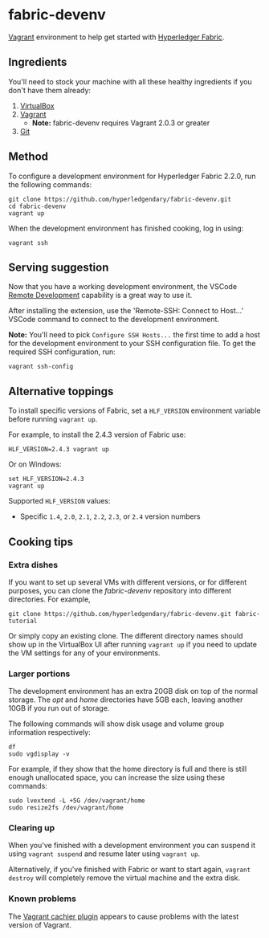 # fabric-devenv

[Vagrant](https://www.vagrantup.com) environment to help get started with [Hyperledger Fabric](https://hyperledger-fabric.readthedocs.io/en/latest/).


## Ingredients

You'll need to stock your machine with all these healthy ingredients if you don't have them already:

1. [VirtualBox](https://www.virtualbox.org/)
2. [Vagrant](https://www.vagrantup.com/docs/installation/)
    - **Note:** fabric-devenv requires Vagrant 2.0.3 or greater
3. [Git](https://git-scm.com/book/en/v2/Getting-Started-Installing-Git)

## Method

To configure a development environment for Hyperledger Fabric 2.2.0, run the following commands:

```
git clone https://github.com/hyperledgendary/fabric-devenv.git
cd fabric-devenv
vagrant up
```

When the development environment has finished cooking, log in using:

```
vagrant ssh
```

## Serving suggestion

Now that you have a working development environment, the VSCode [Remote Development](https://marketplace.visualstudio.com/items?itemName=ms-vscode-remote.vscode-remote-extensionpack) capability is a great way to use it.

After installing the extension, use the 'Remote-SSH: Connect to Host...' VSCode command to connect to the development environment.

**Note:** You'll need to pick `Configure SSH Hosts...` the first time to add a host for the development environment to your SSH configuration file. To get the required SSH configuration, run:

```
vagrant ssh-config
```

## Alternative toppings

To install specific versions of Fabric, set a `HLF_VERSION` environment variable before running `vagrant up`. 

For example, to install the 2.4.3 version of Fabric use:

```
HLF_VERSION=2.4.3 vagrant up
```

Or on Windows:

```
set HLF_VERSION=2.4.3
vagrant up
```

Supported `HLF_VERSION` values:

- Specific `1.4`, `2.0`, `2.1`, `2.2`, `2.3`, or `2.4` version numbers

## Cooking tips

### Extra dishes

If you want to set up several VMs with different versions, or for different purposes, you can clone the _fabric-devenv_ repository into different directories. For example,

```
git clone https://github.com/hyperledgendary/fabric-devenv.git fabric-tutorial
```

Or simply copy an existing clone. The different directory names should show up in the VirtualBox UI after running `vagrant up` if you need to update the VM settings for any of your environments.

### Larger portions

The development environment has an extra 20GB disk on top of the normal storage.
The _opt_ and _home_ directories have 5GB each, leaving another 10GB if you run out of storage.

The following commands will show disk usage and volume group information respectively:

```
df
sudo vgdisplay -v
```

For example, if they show that the home directory is full and there is still enough unallocated space, you can increase the size using these commands:

```
sudo lvextend -L +5G /dev/vagrant/home
sudo resize2fs /dev/vagrant/home
```

### Clearing up

When you've finished with a development environment you can suspend it using `vagrant suspend` and resume later using `vagrant up`.

Alternatively, if you've finished with Fabric or want to start again, `vagrant destroy` will completely remove the virtual machine and the extra disk.

### Known problems

The [Vagrant cachier plugin](http://fgrehm.viewdocs.io/vagrant-cachier/) appears to cause problems with the latest version of Vagrant.
